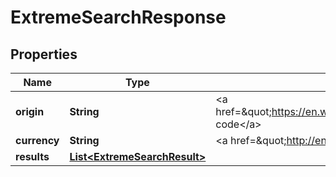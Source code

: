 
# ExtremeSearchResponse

## Properties
Name | Type | Description | Notes
------------ | ------------- | ------------- | -------------
**origin** | **String** | &lt;a href&#x3D;\&quot;https://en.wikipedia.org/wiki/International_Air_Transport_Association_airport_code\&quot;&gt;IATA code&lt;/a&gt; | 
**currency** | **String** | &lt;a href&#x3D;\&quot;http://en.wikipedia.org/wiki/ISO_4217\&quot;&gt;ISO 4217&lt;/a&gt; currency code. | 
**results** | [**List&lt;ExtremeSearchResult&gt;**](ExtremeSearchResult.md) |  | 



